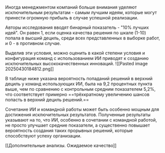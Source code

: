 Иногда менеджментом компаний больше внимания уделяют исключительным результатам - самым лучшим идеям, которые могут принести огромную прибыль в случае успешной реализации. 

Авторы исследования вводят бинарный показатель - "10% лучших идей". Он равен 1, если оценка  качества решения по шкале (1-10) попала в высший дециль, среди всех представленных в выборке работ, и 0 - в противном случае. 

Выделив эти условия, можно оценить в какой степени условия и конфигурация команд с использованием ИИ приводят к созданию исключительных высококачественных инноваций. ![[Pasted image 20250430184812.png]]

В таблице ниже указана вероятность попаданий решений в верхний дециль у команд использующих ИИ, была на 9,2 процентных пункта выше, чем по сравнению с контрольным средним показателем 5,2%, что соответствует примерно ==трёхкратному увеличению шансов попасть в верхний дециль решений.== 

Сочетание ИИ и командной работы может быть особенно мощным для достижения исключительных результатов. Полученные результаты указывают на то, что ИИ, особенно в сочетании с командной работой, не просто улучшает средние показатели, а существенно повышает вероятность создания таких прорывных решений, которые способствуют успеху организации.

[[Дополнительные анализы. Ожидаемое качество]]
